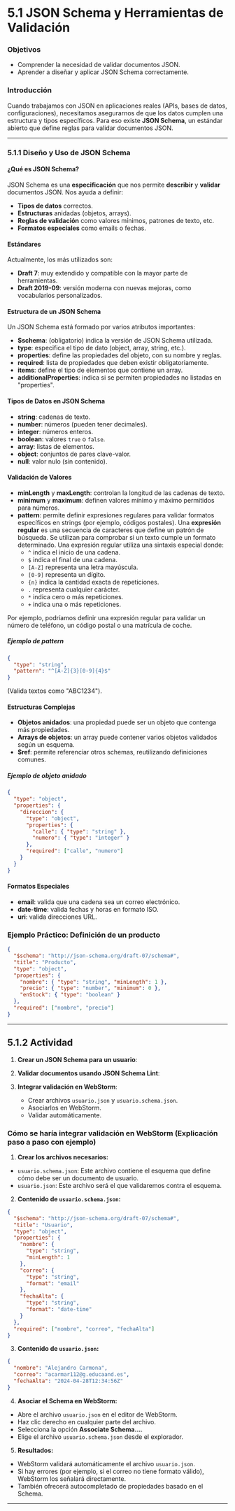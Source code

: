 
# **5.1 JSON Schema y Herramientas de Validación**

### Objetivos

- Comprender la necesidad de validar documentos JSON.
- Aprender a diseñar y aplicar JSON Schema correctamente.

### Introducción

Cuando trabajamos con JSON en aplicaciones reales (APIs, bases de datos, configuraciones), necesitamos asegurarnos de que los datos cumplen una estructura y tipos específicos. Para eso existe **JSON Schema**, un estándar abierto que define reglas para validar documentos JSON.

---

### **5.1.1 Diseño y Uso de JSON Schema**
#### ¿Qué es JSON Schema?
JSON Schema es una **especificación** que nos permite **describir** y **validar** documentos JSON. Nos ayuda a definir:

- **Tipos de datos** correctos.
- **Estructuras** anidadas (objetos, arrays).
- **Reglas de validación** como valores mínimos, patrones de texto, etc.
- **Formatos especiales** como emails o fechas.

#### Estándares
Actualmente, los más utilizados son:

- **Draft 7**: muy extendido y compatible con la mayor parte de herramientas.
- **Draft 2019-09**: versión moderna con nuevas mejoras, como vocabularios personalizados.

#### Estructura de un JSON Schema
Un JSON Schema está formado por varios atributos importantes:

- **$schema**: (obligatorio) indica la versión de JSON Schema utilizada.
- **type**: especifica el tipo de dato (object, array, string, etc.).
- **properties**: define las propiedades del objeto, con su nombre y reglas.
- **required**: lista de propiedades que deben existir obligatoriamente.
- **items**: define el tipo de elementos que contiene un array.
- **additionalProperties**: indica si se permiten propiedades no listadas en "properties".

#### Tipos de Datos en JSON Schema

- **string**: cadenas de texto.
- **number**: números (pueden tener decimales).
- **integer**: números enteros.
- **boolean**: valores `true` o `false`.
- **array**: listas de elementos.
- **object**: conjuntos de pares clave-valor.
- **null**: valor nulo (sin contenido).

#### Validación de Valores

- **minLength** y **maxLength**: controlan la longitud de las cadenas de texto.
- **minimum** y **maximum**: definen valores mínimo y máximo permitidos para números.
- **pattern**: permite definir expresiones regulares para validar formatos específicos en strings (por ejemplo, códigos postales). Una **expresión regular** es una secuencia de caracteres que define un patrón de búsqueda. Se utilizan para comprobar si un texto cumple un formato determinado. Una expresión regular utiliza una sintaxis especial donde:
  - `^` indica el inicio de una cadena.
  - `$` indica el final de una cadena.
  - `[A-Z]` representa una letra mayúscula.
  - `[0-9]` representa un dígito.
  - `{n}` indica la cantidad exacta de repeticiones.
  - `.` representa cualquier carácter.
  - `*` indica cero o más repeticiones.
  - `+` indica una o más repeticiones. 

Por ejemplo, podríamos definir una expresión regular para validar un número de teléfono, un código postal o una matrícula de coche.

##### Ejemplo de pattern

```json
{
  "type": "string",
  "pattern": "^[A-Z]{3}[0-9]{4}$"
}
```
(Valida textos como "ABC1234").

#### Estructuras Complejas
- **Objetos anidados**: una propiedad puede ser un objeto que contenga más propiedades.
- **Arrays de objetos**: un array puede contener varios objetos validados según un esquema.
- **$ref**: permite referenciar otros schemas, reutilizando definiciones comunes.

##### Ejemplo de objeto anidado

```json
{
  "type": "object",
  "properties": {
    "direccion": {
      "type": "object",
      "properties": {
        "calle": { "type": "string" },
        "numero": { "type": "integer" }
      },
      "required": ["calle", "numero"]
    }
  }
}
```

#### Formatos Especiales
- **email**: valida que una cadena sea un correo electrónico.
- **date-time**: valida fechas y horas en formato ISO.
- **uri**: valida direcciones URL.

### **Ejemplo Práctico: Definición de un producto**

```json
{
  "$schema": "http://json-schema.org/draft-07/schema#",
  "title": "Producto",
  "type": "object",
  "properties": {
    "nombre": { "type": "string", "minLength": 1 },
    "precio": { "type": "number", "minimum": 0 },
    "enStock": { "type": "boolean" }
  },
  "required": ["nombre", "precio"]
}
```

---

## **5.1.2 Actividad**
1. **Crear un JSON Schema para un usuario**:
2. **Validar documentos usando JSON Schema Lint**:
3. **Integrar validación en WebStorm**:

   - Crear archivos `usuario.json` y `usuario.schema.json`.
   - Asociarlos en WebStorm.
   - Validar automáticamente.

### Cómo se haría integrar validación en WebStorm (Explicación paso a paso con ejemplo)


1. **Crear los archivos necesarios:**

  - `usuario.schema.json`: Este archivo contiene el esquema que define cómo debe ser un documento de usuario.
  - `usuario.json`: Este archivo será el que validaremos contra el esquema.

2. **Contenido de `usuario.schema.json`:**

```json
{
  "$schema": "http://json-schema.org/draft-07/schema#",
  "title": "Usuario",
  "type": "object",
  "properties": {
    "nombre": {
      "type": "string",
      "minLength": 1
    },
    "correo": {
      "type": "string",
      "format": "email"
    },
    "fechaAlta": {
      "type": "string",
      "format": "date-time"
    }
  },
  "required": ["nombre", "correo", "fechaAlta"]
}
```

3. **Contenido de `usuario.json`:**

```json
{
  "nombre": "Alejandro Carmona",
  "correo": "acarmar112@g.educaand.es",
  "fechaAlta": "2024-04-28T12:34:56Z"
}
```

4. **Asociar el Schema en WebStorm:**

  - Abre el archivo `usuario.json` en el editor de WebStorm.
  - Haz clic derecho en cualquier parte del archivo.
  - Selecciona la opción **Associate Schema...**.
  - Elige el archivo `usuario.schema.json` desde el explorador.

5. **Resultados:**

  - WebStorm validará automáticamente el archivo `usuario.json`.
  - Si hay errores (por ejemplo, si el correo no tiene formato válido), WebStorm los señalará directamente.
  - También ofrecerá autocompletado de propiedades basado en el Schema.

---

